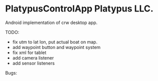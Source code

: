 PlatypusControlApp Platypus LLC.
==================

Android implementation of crw desktop app.

TODO: 
- fix utm to lat lon, put actual boat on map.
- add waypoint button and waypoint system 
- fix xml for tablet
- add camera listener 
- add sensor listeners
 
Bugs: 
